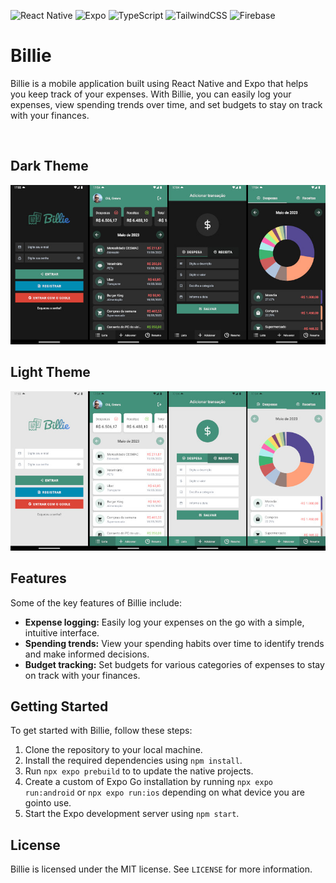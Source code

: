 ![React Native](https://img.shields.io/badge/react_native-%2320232a.svg?style=for-the-badge&logo=react&logoColor=%2361DAFB) ![Expo](https://img.shields.io/badge/expo-1C1E24?style=for-the-badge&logo=expo&logoColor=#D04A37) ![TypeScript](https://img.shields.io/badge/typescript-%23007ACC.svg?style=for-the-badge&logo=typescript&logoColor=white) ![TailwindCSS](https://img.shields.io/badge/tailwindcss-%2338B2AC.svg?style=for-the-badge&logo=tailwind-css&logoColor=white) ![Firebase](https://img.shields.io/badge/firebase-%23039BE5.svg?style=for-the-badge&logo=firebase)

# Billie

Billie is a mobile application built using React Native and Expo that helps you keep track of your expenses. With Billie, you can easily log your expenses, view spending trends over time, and set budgets to stay on track with your finances.

<br/>

## Dark Theme

![Billie Dark Mode Overview](/assets/Billie_Dark_Overview_800w.jpg)

## Light Theme

![Billie Light Mode Overview](/assets/Billie_Light_Overview_800w.jpg)

## Features

Some of the key features of Billie include:

- **Expense logging:** Easily log your expenses on the go with a simple, intuitive interface.
- **Spending trends:** View your spending habits over time to identify trends and make informed decisions.
- **Budget tracking:** Set budgets for various categories of expenses to stay on track with your finances.

## Getting Started

To get started with Billie, follow these steps:

1. Clone the repository to your local machine.
2. Install the required dependencies using `npm install`.
3. Run `npx expo prebuild` to to update the native projects.
4. Create a custom of Expo Go installation by running `npx expo run:android` or `npx expo run:ios` depending on what device you are gointo use.
5. Start the Expo development server using `npm start`.

## License

Billie is licensed under the MIT license. See `LICENSE` for more information.
